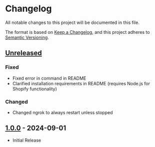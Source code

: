 # Changelog

All notable changes to this project will be documented in this file.

The format is based on [Keep a Changelog](https://keepachangelog.com/en/1.0.0/),
and this project adheres to [Semantic Versioning](https://semver.org/spec/v2.0.0.html).

## [Unreleased]

### Fixed

- Fixed error in command in README
- Clarified installation requirements in README (requires Node.js for Shopify functionality)

### Changed

- Changed ngrok to always restart unless stopped

## [1.0.0] - 2024-09-01

- Initial Release

<!-- Versions -->

[Unreleased]: https://github.com/yellow-corps/ibis/compare/v1.0.0...HEAD
[1.0.0]: https://github.com/yellow-corps/ibis/releases/tag/v1.0.0
